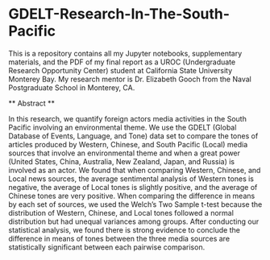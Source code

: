 # GDELT-Research-In-The-South-Pacific
This is a repository contains all my Jupyter notebooks, supplementary materials, and the PDF of my final report as a UROC (Undergraduate Research Opportunity Center) student at California State University Monterey Bay. My research mentor is Dr. Elizabeth Gooch from the Naval Postgraduate School in Monterey, CA.

** Abstract **

In this research, we quantify foreign actors media activities in the South Pacific involving an environmental theme. We use the GDELT (Global Database of Events, Language, and Tone) data set to compare the tones of articles produced by Western, Chinese, and South Pacific (Local) media sources that involve an environmental theme and when a great power (United States, China, Australia, New Zealand, Japan, and Russia) is involved as an actor. We found that when comparing Western, Chinese, and Local news sources, the average sentimental analysis of Western tones is negative, the average of Local tones is slightly positive, and the average of Chinese tones are very positive. When comparing the difference in means by each set of sources, we used the Welch’s Two Sample t-test because the distribution of Western, Chinese, and Local tones followed a normal distribution but had unequal variances among groups. After conducting our statistical analysis, we found there is strong evidence to conclude the difference in means of tones between the three media sources are statistically significant between each pairwise comparison. 
